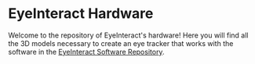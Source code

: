 # EyeInteract Hardware

Welcome to the repository of EyeInteract's hardware! 
Here you will find all the 3D models necessary to create an eye tracker that works with the software in the [EyeInteract Software Repository](https://github.com/y-fysiks/EyeInteract-software).

